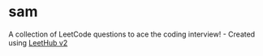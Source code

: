 # sam
A collection of LeetCode questions to ace the coding interview! - Created using [LeetHub v2](https://github.com/arunbhardwaj/LeetHub-2.0)
